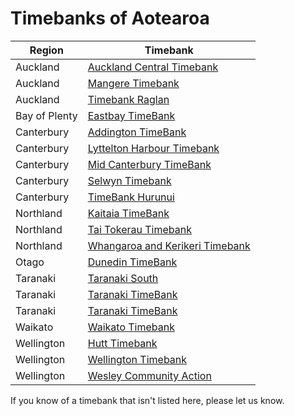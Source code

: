 # Timebanks of Aotearoa

| Region | Timebank |
| --- | --- |
| Auckland | [Auckland Central Timebank](https://timebankauckland.nz) |
| Auckland | [Mangere Timebank](https://timebankauckland.nz/timebank-mangere/) |
| Auckland | [Timebank Raglan ](https://www.facebook.com/timebankraglan) |
| Bay of Plenty | [Eastbay TimeBank ](http://eastbay.timebanks.org) |
| Canterbury | [Addington TimeBank](http://manukacottageaddington.net/index.php/timebank/about-addington-timebank) |
| Canterbury | [Lyttelton Harbour Timebank](https://www.lyttelton.net.nz/timebank) |
| Canterbury | [Mid Canterbury TimeBank](https://www.mctimebank.nz) |
| Canterbury | [Selwyn Timebank ](http://www.selwyntimebank.net.nz/) |
| Canterbury | [TimeBank Hurunui ](https://www.facebook.com/TimeBankHurunui/) |
| Northland | [Kaitaia TimeBank](https://www.facebook.com/taitokerautimebank/) |
| Northland | [Tai Tokerau Timebank ](http://www.facebook.com/taitokerautimebank) |
| Northland | [Whangaroa and Kerikeri Timebank](http://www.facebook.com/taitokerautimebank) |
| Otago | [Dunedin TimeBank ](https://dunedin.timebanks.org) |
| Taranaki | [Taranaki South](https://www.facebook.com/TaranakiTimeBank) |
| Taranaki | [Taranaki TimeBank ](https://www.facebook.com/TaranakiTimeBank) |
| Taranaki | [Taranaki TimeBank ](https://www.facebook.com/TaranakiTimeBank) |
| Waikato | [Waikato Timebank ](http://www.facebook.com/waikatotimebank) |
| Wellington | [Hutt Timebank ](https://huttsouth.timebanks.org/) |
| Wellington | [Wellington Timebank ](http://www.wellingtontimebank.org.nz) |
| Wellington | [Wesley Community Action](https://www.wesleyca.org.nz) |

If you know of a timebank that isn't listed here, please let us know. 
